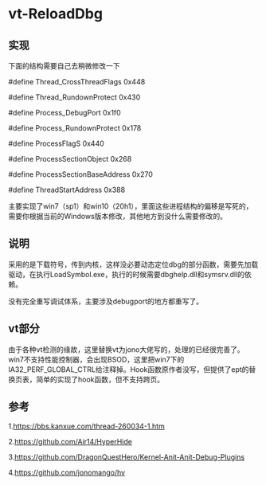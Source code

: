 # vt-ReloadDbg

## 实现

下面的结构需要自己去稍微修改一下

#define  Thread_CrossThreadFlags 0x448

#define  Thread_RundownProtect 0x430

#define  Process_DebugPort 0x1f0

#define  Process_RundownProtect 0x178

#define  ProcessFlagS 0x440

#define  ProcessSectionObject 0x268

#define  ProcessSectionBaseAddress 0x270

#define  ThreadStartAddress 0x388

主要实现了win7（sp1）和win10（20h1），里面这些进程结构的偏移是写死的，需要你根据当前的Windows版本修改，其他地方到没什么需要修改的。

## 说明

采用的是下载符号，传到内核，这样没必要动态定位dbg的部分函数，需要先加载驱动，在执行LoadSymbol.exe，执行的时候需要dbghelp.dll和symsrv.dll的依赖。

没有完全重写调试体系，主要涉及debugport的地方都重写了。

## vt部分

由于各种vt检测的缘故，这里替换vt为jono大佬写的，处理的已经很完善了。win7不支持性能控制器，会出现BSOD，这里把win7下的IA32_PERF_GLOBAL_CTRL给注释掉。Hook函数原作者没写，但提供了ept的替换页表，简单的实现了hook函数，但不支持跨页。

## 参考

1.https://bbs.kanxue.com/thread-260034-1.htm

2.https://github.com/Air14/HyperHide

3.https://github.com/DragonQuestHero/Kernel-Anit-Anit-Debug-Plugins

4.https://github.com/jonomango/hv
